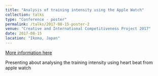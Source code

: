```yaml
---
title: "Analysis of training intensity using the Apple Watch"
collection: talks
type: "Conference - poster"
permalink: /talks/2017-08-15-poster-2
venue: "Creative and International Competitiveness Project 2017"
date: 2017-08-15
location: "Ikoma, Japan"
---
```


[More information here](cicp)

Presenting about analysing the training intensity using heart beat from apple watch
